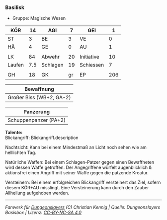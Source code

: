 ### Basilisk  
- Gruppe: Magische Wesen  

| KÖR | 14 | AGI | 7 | GEI | 1 |
| --- | --- | --- | --- | --- | --- |
| ST | 3 | BE | 3 | VE | 0 |
| HÄ | 4 | GE | 0 | AU | 1 |
|  |  |  |  |  |  |
| LK | 84 | Abwehr | 20 | Initiative | 10 |
| Laufen | 7.5 | Schlagen | 19 | Schiessen | 7 |
|  |  |  |  |  |  |
| GH | 18 | GK | gr | EP | 206 |


| Bewaffnung |
| --- |
| Großer Biss (WB+2, GA-2) |


| Panzerung |
| --- |
| Schuppenpanzer (PA+2) |


**Talente:**  
Blickangriff: Blickangriff.description

Nachtsicht: Kann bei einem Mindestmaß an Licht noch sehen wie am helllichten Tag.

Natürliche Waffen: Bei einem Schlagen-Patzer gegen einen Bewaffneten wird dessen Waffe getroffen. Der Angegriffene würfelt augenblicklich & aktionsfrei einen Angriff mit seiner Waffe gegen die patzende Kreatur.

Versteinern: Bei einem erfolgreichen Blickangriff versteinert das Ziel, sofern diesem KÖR+AU misslingt. Eine Versteinerung kann durch den Zauber Allheilung aufgehoben werden.





___
*Fanwerk für [Dungeonslayers](https://www.dungeonslayers.net/) (C) Christian Kennig | Quelle: Dungeonslayers Basisbox | Lizenz: [CC-BY-NC-SA 4.0](https://creativecommons.org/licenses/by-nc-sa/4.0/deed.de)*